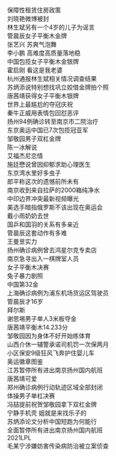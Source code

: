 保障性租赁住房政策  
刘晓艳微博被封  
林生斌另有一个4岁的儿子为谣言  
管晨辰女子平衡木金牌  
张艺兴 苏爽气泡舞  
李小鹏 高难度高质量落地稳  
中国包揽女子平衡木金银牌  
霍启刚 看这是我老婆  
杭州通报林生斌相关情况调查结果  
苏炳添说特别想找巩立姣借金牌拍个照  
唐茜靖获得女子平衡木银牌  
世界上最尴尬的夺冠庆祝  
秦牛正威用表情包回怼恶评  
扬州94例确诊转至南京市二院治疗  
东京奥运中国已7次包揽冠亚军  
邹敬园男子双杠金牌  
陈一冰解说  
艾福杰尼恋情  
施廷懋说曾因抑郁求助心理医生  
东京湾水里好多虫子  
郎平称这次的遗憾前所未有  
南京收到来自拉萨的2000箱纯净水  
中印边界冲突最新视频曝光  
美选手暗指俄罗斯不该出现在奥运会  
戴小雨奶奶去世  
国乒和国羽的关系有多亲近  
管晨辰这套动作有多难  
王曼昱实力  
扬州确诊病例曾去鸿星尔克专卖店  
南京急寻出入一棋牌室人员  
女子平衡木决赛  
兔子暴力剧照  
中国第32金  
上海确诊病例为浦东机场货运区驾驶员  
管晨辰才16岁  
拜尔斯  
谢思埸男子单人3米板夺金  
唐茜靖平衡木14.233分  
邹敬园因为身体不好开始练体育  
山西介休一辅警承诺司机罚一次保两月  
小区保安9级狂风飞奔护住婴儿车  
奥运徽章图鉴  
江苏暂停所有进出南京扬州国内航班  
唐茜靖可爱  
郑州确诊病例行动轨迹区域全部封闭  
体操男子单杠决赛  
冯喆提前祝贺邹敬园拿下双杠金牌  
宁静手机壳 姐就是来找乐子的  
苏炳添论文分析中国短跑为何能行  
全面暂停所有进出南京扬州国内航班  
2021LPL  
毛某宁涉嫌妨害传染病防治被立案侦查  
